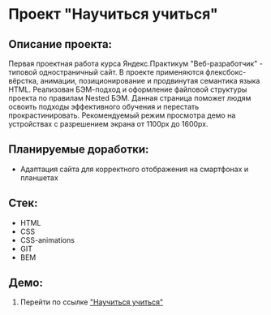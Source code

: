 # Проект "Научиться учиться"
## Описание проекта:
Первая проектная работа курса Яндекс.Практикум "Веб-разработчик" - типовой одностраничный сайт. В проекте применяются флексбокс-вёрстка, анимации, позиционирование и продвинутая семантика языка HTML.
Реализован БЭМ-подход и оформление файловой структуры проекта по правилам Nested БЭМ.
Данная страница поможет людям освоить подходы эффективного обучения и перестать прокрастинировать.
Рекомендуемый режим просмотра демо на устройствах с разрешением экрана от 1100px до 1600px.

## Планируемые доработки:
* Адаптация сайта для корректного отображения на смартфонах и планшетах

## Стек:
* HTML
* CSS
* CSS-animations
* GIT
* BEM

## Демо:
1. Перейти по ссылке ["Научиться учиться"](https://msilkov.github.io/how-to-learn/)
